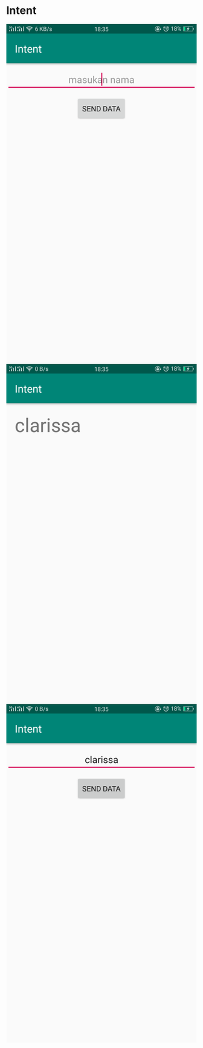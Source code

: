 # Intent
![alt text](https://github.com/ClarissaSanindita/Intent/blob/master/2.png)
![alt text](https://github.com/ClarissaSanindita/Intent/blob/master/3.png)
![alt text](https://github.com/ClarissaSanindita/Intent/blob/master/4.png)
